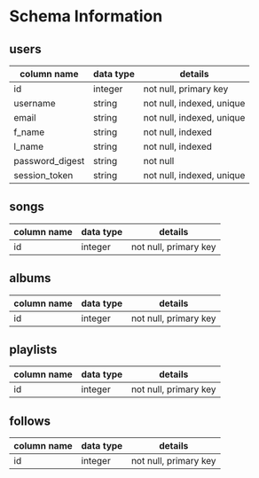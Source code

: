 # Schema Information

## users

|column name|data type|details|
|-----------|---------|-------|
|id|integer|not null, primary key|
|username|string|not null, indexed, unique|
|email|string|not null, indexed, unique|
|f_name|string|not null, indexed|
|l_name|string|not null, indexed|
|password_digest|string|not null|
|session_token|string|not null, indexed, unique|

## songs

|column name|data type|details|
|-----------|---------|-------|
|id|integer|not null, primary key|

## albums

|column name|data type|details|
|-----------|---------|-------|
|id|integer|not null, primary key|

## playlists

|column name|data type|details|
|-----------|---------|-------|
|id|integer|not null, primary key|

## follows

|column name|data type|details|
|-----------|---------|-------|
|id|integer|not null, primary key|
